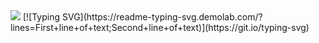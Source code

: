 <img src="https://capsule-render.vercel.app/api?type=venom&color=gradient&height=300&section=header&text=SeonDae-Ju&fontSize=90" />
[![Typing SVG](https://readme-typing-svg.demolab.com/?lines=First+line+of+text;Second+line+of+text)](https://git.io/typing-svg)
